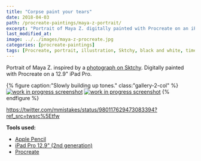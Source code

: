 ```yaml
---
title: "Corpse paint your tears"
date: 2018-04-03
path: /procreate-paintings/maya-z-portrait/
excerpt: "Portrait of Maya Z. digitally painted with Procreate on an iPad."
last_modified_at:
image: ../../images/maya-z-procreate.jpg
categories: [procreate-paintings]
tags: [Procreate, portrait, illustration, Sktchy, black and white, time lapse]
---
```


Portrait of Maya Z. inspired by a [photograph on Sktchy](https://sktchy.com/efNbvC). Digitally painted with Procreate on a 12.9" iPad Pro.

{% figure caption:"Slowly building up tones." class:"gallery-2-col" %}
[![work in progress screenshot](../../images/maya-z-progress-1.jpg)](../../images/maya-z-progress-1-lg.jpg)
[![work in progress screenshot](../../images/maya-z-progress-2.jpg)](../../images/maya-z-progress-2-lg.jpg)
{% endfigure %}

https://twitter.com/mmistakes/status/980117629473083394?ref_src=twsrc%5Etfw

**Tools used:**

- [Apple Pencil](https://www.apple.com/apple-pencil/)
- [iPad Pro 12.9" (2nd generation)](https://www.apple.com/ipad-pro/)
- [Procreate](https://procreate.art/)
